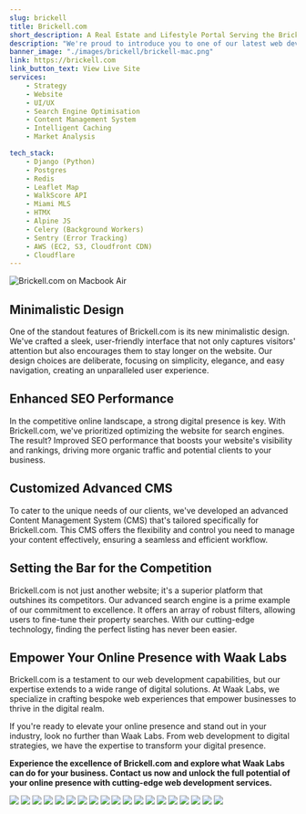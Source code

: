 ```yaml
---
slug: brickell
title: Brickell.com
short_description: A Real Estate and Lifestyle Portal Serving the Brickell & Miami Real Estate & Condo Market.
description: "We're proud to introduce you to one of our latest web development achievements: Brickell.com. This project was built entirely from the ground up, utilizing cutting-edge technologies to ensure a seamless and remarkable online experience for our clients. Brickell.com now stands as a testament to our commitment to innovation and excellence."
banner_image: "./images/brickell/brickell-mac.png"
link: https://brickell.com
link_button_text: View Live Site
services:
    - Strategy
    - Website
    - UI/UX
    - Search Engine Optimisation
    - Content Management System
    - Intelligent Caching
    - Market Analysis

tech_stack:
    - Django (Python)
    - Postgres
    - Redis
    - Leaflet Map
    - WalkScore API
    - Miami MLS
    - HTMX
    - Alpine JS
    - Celery (Background Workers)
    - Sentry (Error Tracking)
    - AWS (EC2, S3, Cloudfront CDN)
    - Cloudflare
---
```


![Brickell.com on Macbook Air](./images/brickell/brickell-mac.png)

## **Minimalistic Design**

One of the standout features of Brickell.com is its new minimalistic design. We've crafted a sleek, user-friendly interface that not only captures visitors' attention but also encourages them to stay longer on the website. Our design choices are deliberate, focusing on simplicity, elegance, and easy navigation, creating an unparalleled user experience.

## **Enhanced SEO Performance**

In the competitive online landscape, a strong digital presence is key. With Brickell.com, we've prioritized optimizing the website for search engines. The result? Improved SEO performance that boosts your website's visibility and rankings, driving more organic traffic and potential clients to your business.

## **Customized Advanced CMS**

To cater to the unique needs of our clients, we've developed an advanced Content Management System (CMS) that's tailored specifically for Brickell.com. This CMS offers the flexibility and control you need to manage your content effectively, ensuring a seamless and efficient workflow.

## **Setting the Bar for the Competition**

Brickell.com is not just another website; it's a superior platform that outshines its competitors. Our advanced search engine is a prime example of our commitment to excellence. It offers an array of robust filters, allowing users to fine-tune their property searches. With our cutting-edge technology, finding the perfect listing has never been easier.

## **Empower Your Online Presence with Waak Labs**

Brickell.com is a testament to our web development capabilities, but our expertise extends to a wide range of digital solutions. At Waak Labs, we specialize in crafting bespoke web experiences that empower businesses to thrive in the digital realm.

If you're ready to elevate your online presence and stand out in your industry, look no further than Waak Labs. From web development to digital strategies, we have the expertise to transform your digital presence.

**Experience the excellence of Brickell.com and explore what Waak Labs can do for your business. Contact us now and unlock the full potential of your online presence with cutting-edge web development services.**

![](./images/brickell/about.png)
![](./images/brickell/buildings.png)
![](./images/brickell/home-blog.png)
![](./images/brickell/home-new-developments.png)
![](./images/brickell/search-listings.png)
![](./images/brickell/save-listings.png)
![](./images/brickell/search-filters.png)
![](./images/brickell/login.png)
![](./images/brickell/navbar-menu.png)
![](./images/brickell/buildings.png)
![](./images/brickell/buildings-list.png)
![](./images/brickell/neighborhoods.png)
![](./images/brickell/neighborhoods-list.png)
![](./images/brickell/new-developments.png)
![](./images/brickell/saved-listings.png)
![](./images/brickell/saved-listings-grid.png)
![](./images/brickell/contact.png)
![](./images/brickell/quick-links.png)
![](./images/brickell/CMS.png)
